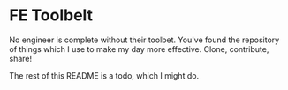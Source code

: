 # FE Toolbelt

No engineer is complete without their toolbet. You've found the repository of things which I use to make my day more effective. Clone, contribute, share!

The rest of this README is a todo, which I might do.
